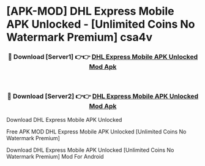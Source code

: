 # [APK-MOD] DHL Express Mobile APK Unlocked - [Unlimited Coins No Watermark Premium] csa4v



<div align="center">
<h3>🔴 Download [Server1] 👉👉 <a href="https://momento.my/?title=DHL_Express_Mobile_APK_Unlocked">DHL Express Mobile APK Unlocked Mod Apk</a></h3><br>

<h3>🔴 Download [Server2] 👉👉 <a href="https://momento.my/?title=DHL_Express_Mobile_APK_Unlocked">DHL Express Mobile APK Unlocked Mod Apk</a></h3>
</div>



Download DHL Express Mobile APK Unlocked 

Free APK MOD DHL Express Mobile APK Unlocked [Unlimited Coins No Watermark Premium]

Download DHL Express Mobile APK Unlocked [Unlimited Coins No Watermark Premium] Mod For Android
